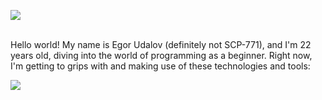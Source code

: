 ![](https://github.com/egor-udalov/egor-udalov/blob/main/GitHubGIF2.gif)
<br>
<br>
<p>Hello world! My name is Egor Udalov (definitely not SCP-771), and I'm 22 years old, diving into the world of programming as a beginner. Right now, I'm getting to grips with and making use of these technologies and tools:</p>
<img src="https://skillicons.dev/icons?i=html,css,sass,js,react" />
